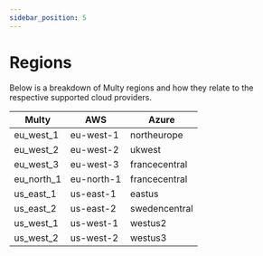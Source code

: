 ```yaml
---
sidebar_position: 5
---
```


# Regions

Below is a breakdown of Multy regions and how they relate to the respective supported cloud providers.

| Multy      | AWS        | Azure         |
| ---------- | ---------- | ------------- |
| eu_west_1  | eu-west-1  | northeurope   |
| eu_west_2  | eu-west-2  | ukwest        |
| eu_west_3  | eu-west-3  | francecentral |
| eu_north_1 | eu-north-1 | francecentral |
| us_east_1  | us-east-1  | eastus        |
| us_east_2  | us-east-2  | swedencentral |
| us_west_1  | us-west-1  | westus2       |
| us_west_2  | us-west-2  | westus3       |